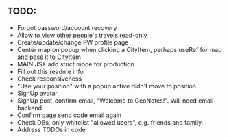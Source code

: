 ## TODO:

- Forgot password/account recovery
- Allow to view other people's travels read-only
- Create/update/change PW profile page
- Center map on popup when clicking a CityItem, perhaps useRef for map and pass it to CityItem
- MAIN.JSX add strict mode for production
- Fill out this readme info
- Check responsiveness
- "Use your position" with a popup active didn't move to position
- SignUp avatar
- SignUp post-confirm email, "Welcome to GeoNotes!". Will need email backend.
- Confirm page send code email again
- Check DBs, only whitelist "allowed users", e.g. friends and family.
- Address TODOs in code
